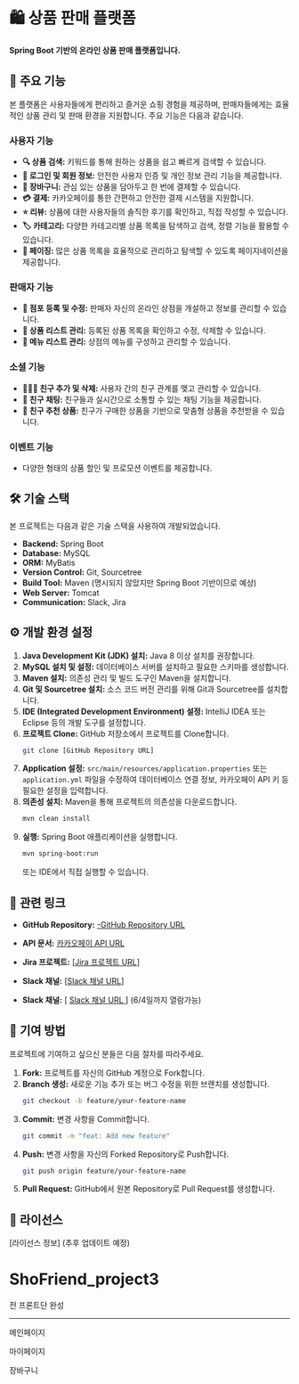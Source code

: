 # 🛍️ 상품 판매 플랫폼

**Spring Boot 기반의 온라인 상품 판매 플랫폼입니다.**

## 🚀 주요 기능

본 플랫폼은 사용자들에게 편리하고 즐거운 쇼핑 경험을 제공하며, 판매자들에게는 효율적인 상품 관리 및 판매 환경을 지원합니다. 주요 기능은 다음과 같습니다.

### 사용자 기능

  * **🔍 상품 검색:** 키워드를 통해 원하는 상품을 쉽고 빠르게 검색할 수 있습니다.
  * **👤 로그인 및 회원 정보:** 안전한 사용자 인증 및 개인 정보 관리 기능을 제공합니다.
  * **🛒 장바구니:** 관심 있는 상품을 담아두고 한 번에 결제할 수 있습니다.
  * **💳 결제:** 카카오페이를 통한 간편하고 안전한 결제 시스템을 지원합니다.
  * **⭐ 리뷰:** 상품에 대한 사용자들의 솔직한 후기를 확인하고, 직접 작성할 수 있습니다.
  * **🏷️ 카테고리:** 다양한 카테고리별 상품 목록을 탐색하고 검색, 정렬 기능을 활용할 수 있습니다.
  * **📄 페이징:** 많은 상품 목록을 효율적으로 관리하고 탐색할 수 있도록 페이지네이션을 제공합니다.

### 판매자 기능

  * **🏪 점포 등록 및 수정:** 판매자 자신의 온라인 상점을 개설하고 정보를 관리할 수 있습니다.
  * **📝 상품 리스트 관리:** 등록된 상품 목록을 확인하고 수정, 삭제할 수 있습니다.
  * **📜 메뉴 리스트 관리:** 상점의 메뉴를 구성하고 관리할 수 있습니다.

### 소셜 기능

  * **🧑‍🤝‍🧑 친구 추가 및 삭제:** 사용자 간의 친구 관계를 맺고 관리할 수 있습니다.
  * **💬 친구 채팅:** 친구들과 실시간으로 소통할 수 있는 채팅 기능을 제공합니다.
  * **🎁 친구 추천 상품:** 친구가 구매한 상품을 기반으로 맞춤형 상품을 추천받을 수 있습니다.

### 이벤트 기능

  * 다양한 형태의 상품 할인 및 프로모션 이벤트를 제공합니다.

## 🛠️ 기술 스택

본 프로젝트는 다음과 같은 기술 스택을 사용하여 개발되었습니다.

  * **Backend:** Spring Boot
  * **Database:** MySQL
  * **ORM:** MyBatis
  * **Version Control:** Git, Sourcetree
  * **Build Tool:** Maven (명시되지 않았지만 Spring Boot 기반이므로 예상)
  * **Web Server:** Tomcat
  * **Communication:** Slack, Jira

## ⚙️ 개발 환경 설정

1.  **Java Development Kit (JDK) 설치:** Java 8 이상 설치를 권장합니다.
2.  **MySQL 설치 및 설정:** 데이터베이스 서버를 설치하고 필요한 스키마를 생성합니다.
3.  **Maven 설치:** 의존성 관리 및 빌드 도구인 Maven을 설치합니다.
4.  **Git 및 Sourcetree 설치:** 소스 코드 버전 관리를 위해 Git과 Sourcetree를 설치합니다.
5.  **IDE (Integrated Development Environment) 설정:** IntelliJ IDEA 또는 Eclipse 등의 개발 도구를 설정합니다.
6.  **프로젝트 Clone:** GitHub 저장소에서 프로젝트를 Clone합니다.
    ```bash
    git clone [GitHub Repository URL]
    ```
7.  **Application 설정:** `src/main/resources/application.properties` 또는 `application.yml` 파일을 수정하여 데이터베이스 연결 정보, 카카오페이 API 키 등 필요한 설정을 입력합니다.
8.  **의존성 설치:** Maven을 통해 프로젝트의 의존성을 다운로드합니다.
    ```bash
    mvn clean install
    ```
9.  **실행:** Spring Boot 애플리케이션을 실행합니다.
    ```bash
    mvn spring-boot:run
    ```
    또는 IDE에서 직접 실행할 수 있습니다.

## 🔗 관련 링크

 * **GitHub Repository:** [-GitHub Repository URL](https://github.com/yuriuser126/ShoFriend_project3.git) 
  * **API 문서:** [카카오페이 API URL](https://developers.kakaopay.com/)
  * **Jira 프로젝트:** [[Jira 프로젝트 URL](https://khproject3.atlassian.net/)]
  * **Slack 채널:** [[Slack 채널 URL](https://khproject3hq.slack.com/)] 

  * **Slack 채널:** [ <a href="https://khproject3hq.slack.com/archives/C08R5NN55JR"> Slack 채널 URL </a>] (6/4일까지 열람가능)

## 🤝 기여 방법

프로젝트에 기여하고 싶으신 분들은 다음 절차를 따라주세요.

1.  **Fork:** 프로젝트를 자신의 GitHub 계정으로 Fork합니다.
2.  **Branch 생성:** 새로운 기능 추가 또는 버그 수정을 위한 브랜치를 생성합니다.
    ```bash
    git checkout -b feature/your-feature-name
    ```
3.  **Commit:** 변경 사항을 Commit합니다.
    ```bash
    git commit -m "feat: Add new feature"
    ```
4.  **Push:** 변경 사항을 자신의 Forked Repository로 Push합니다.
    ```bash
    git push origin feature/your-feature-name
    ```
5.  **Pull Request:** GitHub에서 원본 Repository로 Pull Request를 생성합니다.

## 📜 라이선스

[라이선스 정보] (추후 업데이트 예정)


# ShoFriend_project3

전 프론트단 완성

------------------------------
메인페이지


마이페이지


장바구니
